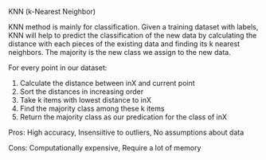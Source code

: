 KNN (k-Nearest Neighbor)


KNN method is mainly for classification. 
Given a training dataset with labels, KNN will help to predict the classification of the new data by calculating the distance with each pieces of the existing data and finding its k nearest neighbors. 
The majority is the new class we assign to the new data.


For every point in our dataset:
1. Calculate the distance between inX and current point
2. Sort the distances in increasing order
3. Take k items with lowest distance to inX
4. Find the majority class among these k items
5. Return the majority class as our predication for the class of inX


Pros:
High accuracy, Insensiitive to outliers, No assumptions about data

Cons:
Computationally expensive, Require a lot of memory

